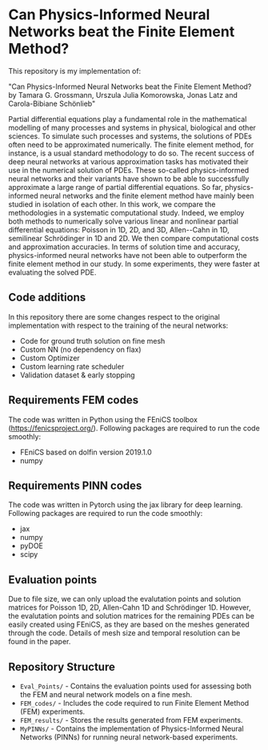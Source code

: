 # Can Physics-Informed Neural Networks beat the Finite Element Method?

This repository is my implementation of: 

"Can Physics-Informed Neural Networks beat the Finite Element Method? by Tamara G. Grossmann, Urszula Julia Komorowska, Jonas Latz and Carola-Bibiane Schönlieb"

Partial differential equations play a fundamental role in the mathematical modelling of many processes and systems in physical, biological and other sciences. To simulate such processes and systems, the solutions of PDEs often need to be approximated numerically. The finite element method, for instance, is a usual standard methodology to do so. The recent success of deep neural networks at various approximation tasks has motivated their use in the numerical solution of PDEs. These so-called physics-informed neural networks and their variants have shown to be able to successfully approximate a large range of partial differential equations. So far, physics-informed neural networks and the finite element method have mainly been studied in isolation of each other. In this work, we compare the methodologies in a systematic computational study. Indeed, we employ both methods to numerically solve various linear and nonlinear partial differential equations: Poisson in 1D, 2D, and 3D, Allen--Cahn in 1D, semilinear Schrödinger in 1D and 2D.  We then compare computational costs and approximation accuracies. In terms of solution time and accuracy, physics-informed neural networks have not been able to outperform the finite element method in our study. In some experiments, they were faster at evaluating the solved PDE.

## Code additions

In this repository there are some changes respect to the original implementation with respect to the training of the neural networks:

- Code for ground truth solution on fine mesh
- Custom NN (no dependency on flax)
- Custom Optimizer
- Custom learning rate scheduler
- Validation dataset & early stopping

## Requirements FEM codes

The code was written in Python using the FEniCS toolbox (https://fenicsproject.org/). Following packages are required to run the code smoothly:
- FEniCS based on dolfin version 2019.1.0
- numpy

## Requirements PINN codes

The code was written in Pytorch using the jax library for deep learning. Following packages are required to run the code smoothly:
- jax
- numpy
- pyDOE
- scipy

## Evaluation points

Due to file size, we can only upload the evalutation points and solution matrices for Poisson 1D, 2D, Allen-Cahn 1D and Schrödinger 1D. However, the evalutation points and solution matrices for the remaining PDEs can be easily created using FEniCS, as they are based on the meshes generated through the code. Details of mesh size and temporal resolution can be found in the paper. 

## Repository Structure

- `Eval_Points/` - Contains the evaluation points used for assessing both the FEM and neural network models on a fine mesh.
- `FEM_codes/` - Includes the code required to run Finite Element Method (FEM) experiments.
- `FEM_results/` - Stores the results generated from FEM experiments.
- `MyPINNs/` - Contains the implementation of Physics-Informed Neural Networks (PINNs) for running neural network-based experiments.

